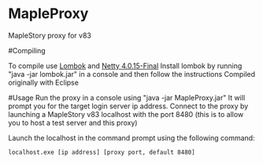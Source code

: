 # MapleProxy
MapleStory proxy for v83

#Compiling

To compile use <a href="https://projectlombok.org/">Lombok</a> and <a href="https://bintray.com/netty/downloads/netty/4.0.15.Final#files">Netty 4.0.15-Final</a>
Install lombok by running "java -jar lombok.jar" in a console and then follow the instructions
Compiled originally with Eclipse

#Usage
Run the proxy in a console using "java -jar MapleProxy.jar"
It will prompt you for the target login server ip address.
Connect to the proxy by launching a MapleStory v83 localhost with the port 8480 (this is to allow you to host a test server and this proxy)

Launch the localhost in the command prompt using the following command:

```
localhost.exe [ip address] [proxy port, default 8480]
```

